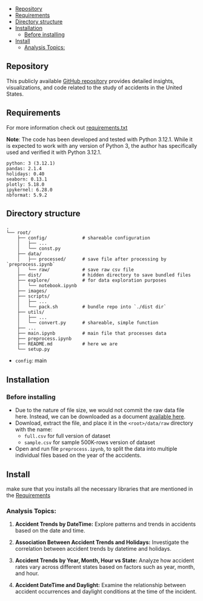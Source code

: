 - [Repository](#repository)
- [Requirements](#requirements)
- [Directory structure](#directory-structure)
- [Installation](#installation)
  - [Before installing](#before-installing)
- [Install](#install)
  - [Analysis Topics:](#analysis-topics)


## Repository
This publicly available [GitHub repository](https://github.com/nguyenhy/US-accidents) provides detailed insights, visualizations, and code related to the study of accidents in the United States.

## Requirements
For more information check out [requirements.txt](./requirements.txt)

**Note**: The code has been developed and tested with Python 3.12.1.
While it is expected to work with any version of Python 3, the author has specifically used and verified it with Python 3.12.1.

```
python: 3 (3.12.1)
pandas: 2.1.4
holidays: 0.40
seaborn: 0.13.1
plotly: 5.18.0
ipykernel: 6.28.0
nbformat: 5.9.2
```

## Directory structure
```
.
└── root/
    ├── config/             # shareable configuration
    │   ├── ...
    │   └── const.py
    ├── data/
    │   ├── processed/      # save file after processing by `preprocess.ipynb`
    │   └── raw/            # save raw csv file
    ├── dist/               # hidden directory to save bundled files
    ├── explore/            # for data exploration purposes
    │   └── notebook.ipynb
    ├── images/
    ├── scripts/
    │   ├── ...
    │   └── pack.sh         # bundle repo into `./dist dir`
    ├── utils/
    │   ├── ...
    │   └── convert.py      # shareable, simple function
    ├── ...
    ├── main.ipynb          # main file that processes data
    ├── preprocess.ipynb    
    ├── README.md           # here we are
    └── setup.py
```
- `config`: main



## Installation
### Before installing
- Due to the nature of file size, we would not commit the raw data file here.
Instead, we can be downloaded as a document [available here](./data/README.md#source).
- Download, extract the file, and place it in the `<root>/data/raw` directory with the name:
  - `full.csv` for full version of dataset
  - `sample.csv` for sample 500K-rows version of dataset
- Open and run file `preprocess.ipynb`, to split the data into multiple individual files based on the year of the accidents.
## Install
make sure that you installs all the necessary libraries that are mentioned in the [Requirements](#requirements)

### Analysis Topics:

1. **Accident Trends by DateTime:**
   Explore patterns and trends in accidents based on the date and time.

2. **Association Between Accident Trends and Holidays:**
   Investigate the correlation between accident trends by datetime and holidays.

3. **Accident Trends by Year, Month, Hour vs State:**
   Analyze how accident rates vary across different states based on factors such as year, month, and hour.

4. **Accident DateTime and Daylight:**
   Examine the relationship between accident occurrences and daylight conditions at the time of the incident.

